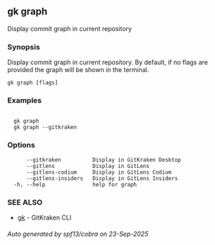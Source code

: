 ## gk graph

Display commit graph in current repository

### Synopsis


  Display commit graph in current repository. By default, if no flags are provided the graph will be shown in the terminal.


```
gk graph [flags]
```

### Examples

```

  gk graph
  gk graph --gitkraken

```

### Options

```
      --gitkraken          Display in GitKraken Desktop
      --gitlens            Display in GitLens
      --gitlens-codium     Display in GitLens Codium
      --gitlens-insiders   Display in GitLens Insiders
  -h, --help               help for graph
```

### SEE ALSO

* [gk](gk.md)	 - GitKraken CLI

###### Auto generated by spf13/cobra on 23-Sep-2025
